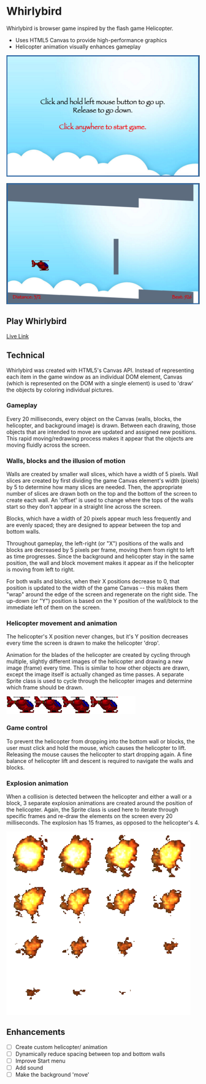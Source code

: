# Whirlybird  
Whirlybird is browser game inspired by the flash game Helicopter.
- Uses HTML5 Canvas to provide high-performance graphics
- Helicopter animation visually enhances gameplay

![start-menu]

![gameplay]

[start-menu]: ./public/images/start-menu.png
[gameplay]: ./public/images/gameplay.png


## Play Whirlybird
  [Live Link][whirlybird]

## Technical
  Whirlybird was created with HTML5's Canvas API. Instead of representing each item in the game window as an individual DOM element, Canvas (which is represented on the DOM with a single element) is used to 'draw' the objects by coloring individual pictures.

### Gameplay
  Every 20 milliseconds, every object on the Canvas (walls, blocks, the helicopter, and background image) is drawn. Between each drawing, those objects that are intended to move are updated and assigned new positions. This rapid moving/redrawing process makes it appear that the objects are moving fluidly across the screen.

### Walls, blocks and the illusion of motion
  Walls are created by smaller wall slices, which have a width of 5 pixels. Wall slices are created by first dividing the game Canvas element's width (pixels) by 5 to determine how many slices are needed. Then, the appropriate number of slices are drawn both on the top and the bottom of the screen to create each wall. An 'offset' is used to change where the tops of the walls start so they don't appear in a straight line across the screen.

  Blocks, which have a width of 20 pixels appear much less frequently and are evenly spaced; they are designed to appear between the top and bottom walls.

  Throughout gameplay, the left-right (or "X") positions of the walls and blocks are decreased by 5 pixels per frame, moving them from right to left as time progresses. Since the background and helicopter stay in the same position, the wall and block movement makes it appear as if the helicopter is moving from left to right.

  For both walls and blocks, when their X positions decrease to 0, that position is updated to the width of the game Canvas -- this makes them "wrap" around the edge of the screen and regenerate on the right side. The up-down (or "Y") position is based on the Y position of the wall/block to the immediate left of them on the screen.

### Helicopter movement and animation
  The helicopter's X position never changes, but it's Y position decreases every time the screen is drawn to make the helicopter 'drop'.

  Animation for the blades of the helicopter are created by cycling through multiple, slightly different images of the helicopter and drawing a new image (frame) every time. This is similar to how other objects are drawn, except the image itself is actually changed as time passes. A separate Sprite class is used to cycle through the helicopter images and determine which frame should be drawn.

  ![copter]

  [copter]: ./public/images/heli_3.png

### Game control
  To prevent the helicopter from dropping into the bottom wall or blocks, the user must click and hold the mouse, which causes the helicopter to lift. Releasing the mouse causes the helicopter to start dropping again. A fine balance of helicopter lift and descent is required to navigate the walls and blocks.

### Explosion animation
  When a collision is detected between the helicopter and either a wall or a block, 3 separate explosion animations are created around the position of the helicopter. Again, the Sprite class is used here to iterate through specific frames and re-draw the elements on the screen every 20 milliseconds. The explosion has 15 frames, as opposed to the helicopter's 4.

  ![explosion]

  [explosion]: ./public/images/explosion.png

## Enhancements
- [ ] Create custom helicopter/ animation
- [ ] Dynamically reduce spacing between top and bottom walls
- [ ] Improve Start menu
- [ ] Add sound
- [ ] Make the background 'move'

[whirlybird]: http://whirlybird.tylerackerson.com
